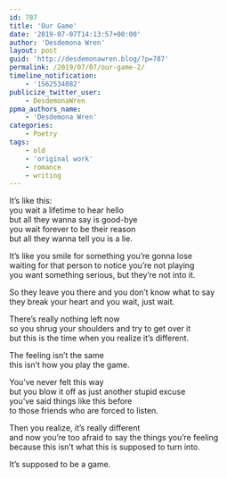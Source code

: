 ```yaml
---
id: 787
title: 'Our Game'
date: '2019-07-07T14:13:57+00:00'
author: 'Desdemona Wren'
layout: post
guid: 'http://desdemonawren.blog/?p=787'
permalink: /2019/07/07/our-game-2/
timeline_notification:
    - '1562534082'
publicize_twitter_user:
    - DesdemonaWren
ppma_authors_name:
    - 'Desdemona Wren'
categories:
    - Poetry
tags:
    - old
    - 'original work'
    - romance
    - writing
---
```


It’s like this:  
you wait a lifetime to hear hello  
but all they wanna say is good-bye  
you wait forever to be their reason  
but all they wanna tell you is a lie.

It’s like you smile for something you’re gonna lose  
waiting for that person to notice you’re not playing  
you want something serious, but they’re not into it.

So they leave you there and you don’t know what to say  
they break your heart and you wait, just wait.

There’s really nothing left now  
so you shrug your shoulders and try to get over it  
but this is the time when you realize it’s different.

The feeling isn’t the same  
this isn’t how you play the game.

You’ve never felt this way  
but you blow it off as just another stupid excuse  
you’ve said things like this before  
to those friends who are forced to listen.

Then you realize, it’s really different  
and now you’re too afraid to say the things you’re feeling  
because this isn’t what this is supposed to turn into.

It’s supposed to be a game.